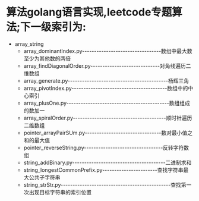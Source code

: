 # 算法golang语言实现,leetcode专题算法;下一级索引为:
- array_string
    - array_dominantIndex.py---------------------------------数组中最大数至少为其他数的两倍
    - array_findDiagonalOrder.py-----------------------------对角线遍历二维数组
    - array_generate.py------------------------------------------杨辉三角
    - array_pivotIndex.py----------------------------------------数组中的中心索引
    - array_plusOne.py-------------------------------------------数组组成的数加一
    - array_spiralOrder.py---------------------------------------顺时针遍历二维数组
    - pointer_arrayPairSUm.py--------------------------------数对最小值之和的最大值
    - pointer_reverseString.py---------------------------------反转字符数组
    - string_addBinary.py---------------------------------------二进制求和
    - string_longestCommonPrefix.py-----------------------查找字符串最大公共子字符串
    - string_strStr.py----------------------------------------------查找第一次出现目标字符串的索引位置
